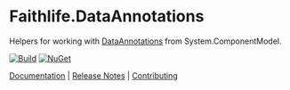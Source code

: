 # Faithlife.DataAnnotations

Helpers for working with [DataAnnotations](https://docs.microsoft.com/en-us/dotnet/api/system.componentmodel.dataannotations) from System.ComponentModel.

[![Build](https://github.com/Faithlife/FaithlifeDataAnnotations/workflows/Build/badge.svg)](https://github.com/Faithlife/FaithlifeDataAnnotations/actions?query=workflow%3ABuild) [![NuGet](https://img.shields.io/nuget/v/Faithlife.DataAnnotations.svg)](https://www.nuget.org/packages/Faithlife.DataAnnotations)

[Documentation](https://faithlife.github.io/FaithlifeDataAnnotations/) | [Release Notes](https://github.com/Faithlife/FaithlifeDataAnnotations/blob/master/ReleaseNotes.md) | [Contributing](https://github.com/Faithlife/FaithlifeDataAnnotations/blob/master/CONTRIBUTING.md)
